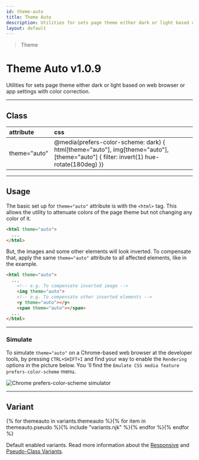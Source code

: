 ```yaml
---
id: theme-auto
title: Theme Auto
description: Utilities for sets page theme either dark or light based on web browser or app settings.
layout: default
---
```


> Theme

# Theme Auto <span class="ml-1 px-2 py-1 text-sm text-gray-600 (dark)text-charcoal-100 bg-gray-300 (dark)bg-gray-600">v1.0.9</span>

Utilities for sets page theme either dark or light based on web browser or app settings with color correction.

---

## Class

| <span class="px-3 py-1 text-white (dark)text-charcoal-100 bg-charcoal-100 (dark)bg-gray-600 rounded-full">attribute</span> | <span class="px-3 py-1 text-white (dark)text-charcoal-100 bg-charcoal-100 (dark)bg-gray-600 rounded-full">css</span> |
|:--|:--|
| theme="auto" | @media(prefers-color-scheme: dark) { html[theme="auto"], img[theme="auto"], [theme="auto"] { filter: invert(1) hue-rotate(180deg) }} |

---

## Usage

The basic set up for `theme="auto"` attribute is with the `<html>` tag. This allows the utility to attenuate colors of the page theme but not changing any color of it.

```html
<html theme="auto">
  ...
</html>
```

But, the images and some other elements will look inverted. To compensate that, apply the same `theme="auto"` attribute to all affected elements, like in the example.

```html
<html theme="auto">
  ...
    <!-- e.g. To compensate inverted image -->
    <img theme="auto">
    <!-- e.g. To compensate other inverted elements -->
    <y theme="auto"></y>
    <span theme="auto"></span>
  ...
</html>
```

---

### Simulate

To simulate `theme="auto"` on a Chrome-based web browser at the developer tools, by pressing `CTRL+SHIFT+I` and find your way to enable the `Rendering` options in the picture below. You 'll find the `Emulate CSS media feature prefers-color-scheme` menu.

<y class="mx-4 py-4">
  <img theme="auto"
       class="w-full h-full object-fit object-center rounded-lg"
       src="/images/content/simulate_theme.jpg"
       loading="lazy"
       alt="Chrome prefers-color-scheme simulator">
</y>

---

## Variant

<y class="flex flex-gap-2 flex-wrap justify-start items-center">{% for themeauto in variants.themeauto %}{% for item in themeauto.pseudo %}{% include "variants.njk" %}{% endfor %}{% endfor %}</y>

Default enabled variants. Read more information about the [Responsive](/responsive) and [Pseudo-Class Variants](/pseudo-class-variants/).

